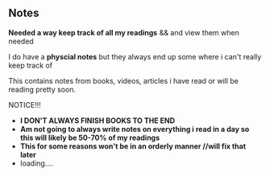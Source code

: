 ## Notes
**Needed a way keep track of all my readings** && and view them when needed

I do have a **physcial notes** but they always end up some where i can't really keep track of


This contains notes from books, videos, articles i have read or will be reading pretty soon.


NOTICE!!!

* **I DON'T ALWAYS FINISH BOOKS TO THE END**
* **Am not going to always write notes on everything i read in a day so this will likely be 50-70% of my readings**
* **This for some reasons won't be in an orderly manner //will fix that later**
* loading....
